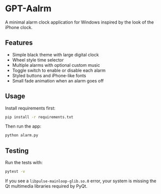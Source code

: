 # GPT-Aalrm

A minimal alarm clock application for Windows inspired by the look of the iPhone clock.

## Features
- Simple black theme with large digital clock
- Wheel style time selector
- Multiple alarms with optional custom music
- Toggle switch to enable or disable each alarm
- Styled buttons and iPhone-like fonts
- Small fade animation when an alarm goes off

## Usage
Install requirements first:
```bash
pip install -r requirements.txt
```
Then run the app:
```bash
python alarm.py
```

## Testing
Run the tests with:
```bash
pytest -v
```
If you see a `libpulse-mainloop-glib.so.0` error, your system is missing the
Qt multimedia libraries required by PyQt.